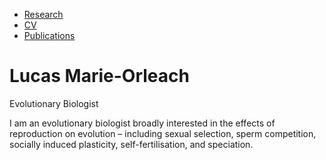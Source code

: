 - [Research](/research.md)
- [CV](/cv.md)
- [Publications](/publications.md)

# Lucas Marie-Orleach
Evolutionary Biologist

I am an evolutionary biologist broadly interested in the effects of reproduction on evolution – including sexual selection, sperm competition, socially induced plasticity, self-fertilisation, and speciation.
